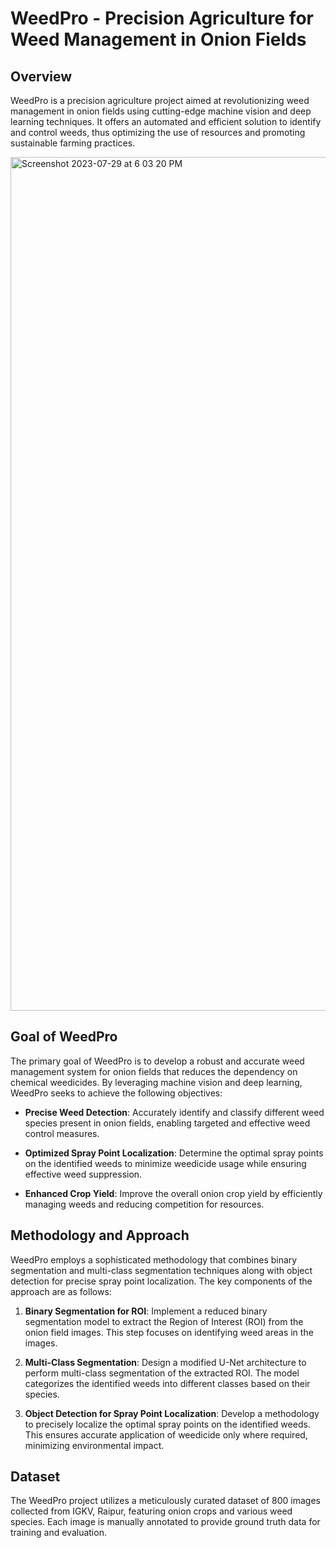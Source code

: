 # WeedPro - Precision Agriculture for Weed Management in Onion Fields

## Overview

WeedPro is a precision agriculture project aimed at revolutionizing weed management in onion fields using cutting-edge machine vision and deep learning techniques. It offers an automated and efficient solution to identify and control weeds, thus optimizing the use of resources and promoting sustainable farming practices.

<img width="1366" alt="Screenshot 2023-07-29 at 6 03 20 PM" src="https://github.com/bhavesh1409/WeedPro/assets/107453233/647df099-efa8-433c-8b8c-fa5ba57e4c9d">



## Goal of WeedPro

The primary goal of WeedPro is to develop a robust and accurate weed management system for onion fields that reduces the dependency on chemical weedicides. By leveraging machine vision and deep learning, WeedPro seeks to achieve the following objectives:

- **Precise Weed Detection**: Accurately identify and classify different weed species present in onion fields, enabling targeted and effective weed control measures.

- **Optimized Spray Point Localization**: Determine the optimal spray points on the identified weeds to minimize weedicide usage while ensuring effective weed suppression.

- **Enhanced Crop Yield**: Improve the overall onion crop yield by efficiently managing weeds and reducing competition for resources.

## Methodology and Approach

WeedPro employs a sophisticated methodology that combines binary segmentation and multi-class segmentation techniques along with object detection for precise spray point localization. The key components of the approach are as follows:

1. **Binary Segmentation for ROI**: Implement a reduced binary segmentation model to extract the Region of Interest (ROI) from the onion field images. This step focuses on identifying weed areas in the images.

2. **Multi-Class Segmentation**: Design a modified U-Net architecture to perform multi-class segmentation of the extracted ROI. The model categorizes the identified weeds into different classes based on their species.

3. **Object Detection for Spray Point Localization**: Develop a methodology to precisely localize the optimal spray points on the identified weeds. This ensures accurate application of weedicide only where required, minimizing environmental impact.

## Dataset

The WeedPro project utilizes a meticulously curated dataset of 800 images collected from IGKV, Raipur, featuring onion crops and various weed species. Each image is manually annotated to provide ground truth data for training and evaluation.
